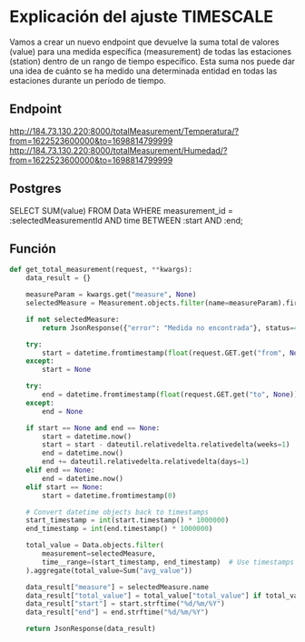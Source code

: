# Explicación del ajuste TIMESCALE
Vamos a crear un nuevo endpoint que devuelve la suma total de valores (value) para una medida específica (measurement) de todas las estaciones (station) dentro de un rango de tiempo específico. Esta suma nos puede dar una idea de cuánto se ha medido una determinada entidad en todas las estaciones durante un período de tiempo.

## Endpoint
http://184.73.130.220:8000/totalMeasurement/Temperatura/?from=1622523600000&to=1698814799999
http://184.73.130.220:8000/totalMeasurement/Humedad/?from=1622523600000&to=1698814799999

## Postgres
SELECT SUM(value) FROM Data 
WHERE measurement_id = :selectedMeasurementId AND time BETWEEN :start AND :end;

## Función
```python
def get_total_measurement(request, **kwargs):
    data_result = {}

    measureParam = kwargs.get("measure", None)
    selectedMeasure = Measurement.objects.filter(name=measureParam).first()

    if not selectedMeasure:
        return JsonResponse({"error": "Medida no encontrada"}, status=404)

    try:
        start = datetime.fromtimestamp(float(request.GET.get("from", None)) / 1000)
    except:
        start = None

    try:
        end = datetime.fromtimestamp(float(request.GET.get("to", None)) / 1000)
    except:
        end = None

    if start == None and end == None:
        start = datetime.now()
        start = start - dateutil.relativedelta.relativedelta(weeks=1)
        end = datetime.now()
        end += dateutil.relativedelta.relativedelta(days=1)
    elif end == None:
        end = datetime.now()
    elif start == None:
        start = datetime.fromtimestamp(0)

    # Convert datetime objects back to timestamps
    start_timestamp = int(start.timestamp() * 1000000)
    end_timestamp = int(end.timestamp() * 1000000)

    total_value = Data.objects.filter(
        measurement=selectedMeasure,
        time__range=(start_timestamp, end_timestamp)  # Use timestamps here
    ).aggregate(total_value=Sum("avg_value"))

    data_result["measure"] = selectedMeasure.name
    data_result["total_value"] = total_value["total_value"] if total_value["total_value"] else 0
    data_result["start"] = start.strftime("%d/%m/%Y")
    data_result["end"] = end.strftime("%d/%m/%Y")

    return JsonResponse(data_result)
